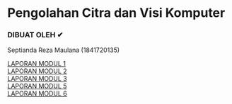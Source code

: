 # Pengolahan Citra dan Visi Komputer

### DIBUAT OLEH ✔
Septianda Reza Maulana (1841720135)

[LAPORAN MODUL 1](https://github.com/SeptiandaRezaMaulana/PCVK_Genap_2021/blob/main/Laporan/TI3A_Septianda%20Reza%20Maulana_Minggu%202.pdf) <br>
[LAPORAN MODUL 2](https://github.com/SeptiandaRezaMaulana/PCVK_Genap_2021/blob/main/Laporan/TI3A_Septianda%20Reza%20Maulana_Minggu%203.pdf) <br>
[LAPORAN MODUL 3](https://github.com/SeptiandaRezaMaulana/PCVK_Genap_2021/blob/main/Laporan/TI3A_Septianda%20Reza%20Maulana_Minggu%204.pdf) <br>
[LAPORAN MODUL 5](https://github.com/SeptiandaRezaMaulana/PCVK_Genap_2021/blob/main/Laporan/TI3A_Septianda%20Reza%20Maulana_Minggu%206.pdf) <br>
[LAPORAN MODUL 6](https://github.com/SeptiandaRezaMaulana/PCVK_Genap_2021/blob/main/Laporan/TI3A_Septianda%20Reza%20Maulana_Minggu%207.pdf)
